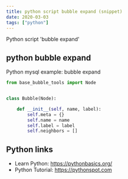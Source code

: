 ```yaml
---
title: python script bubble expand (snippet)
date: 2020-03-03
tags: ["python"]
---
```

Python script 'bubble expand'


## python bubble expand

Python mysql example: bubble expand

```python
from base_bubble_tools import Node


class Bubble(Node):

    def __init__(self, name, label):
        self.meta = {}
        self.name = name
        self.label = label
        self.neighbors = []


```

## Python links

- Learn Python: https://pythonbasics.org/
- Python Tutorial: https://pythonspot.com
